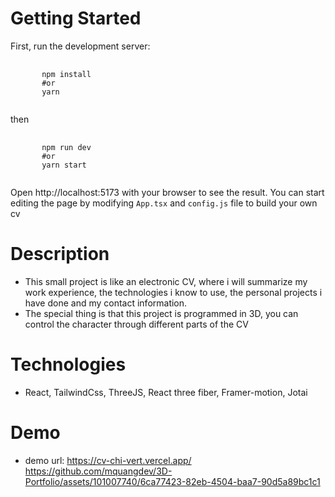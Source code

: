 # Getting Started

First, run the development server:
<pre>
    <code>
       npm install 
       #or
       yarn
    </code>
</pre>
then
<pre>
    <code>
       npm run dev
       #or
       yarn start
    </code>
</pre>

Open http://localhost:5173 with your browser to see the result.
You can start editing the page by modifying <code>App.tsx</code> and <code>config.js</code> file to build your own cv

# Description

- This small project is like an electronic CV, where i will summarize my work experience, the technologies i know to use, the personal projects i have done and my contact information.
- The special thing is that this project is programmed in 3D, you can control the character through different parts of the CV

# Technologies

- React, TailwindCss, ThreeJS, React three fiber, Framer-motion, Jotai

# Demo
- demo url: https://cv-chi-vert.vercel.app/ 
https://github.com/mquangdev/3D-Portfolio/assets/101007740/6ca77423-82eb-4504-baa7-90d5a89bc1c1
